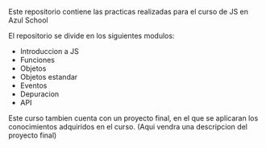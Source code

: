 Este repositorio contiene las practicas realizadas para el curso de JS en Azul School

El repositorio se divide en los siguientes modulos:
* Introduccion a JS
* Funciones
* Objetos
* Objetos estandar
* Eventos
* Depuracion
* API

Este curso tambien cuenta con un proyecto final, en el que se aplicaran los conocimientos adquiridos en el curso.
(Aqui vendra una descripcion del proyecto final)